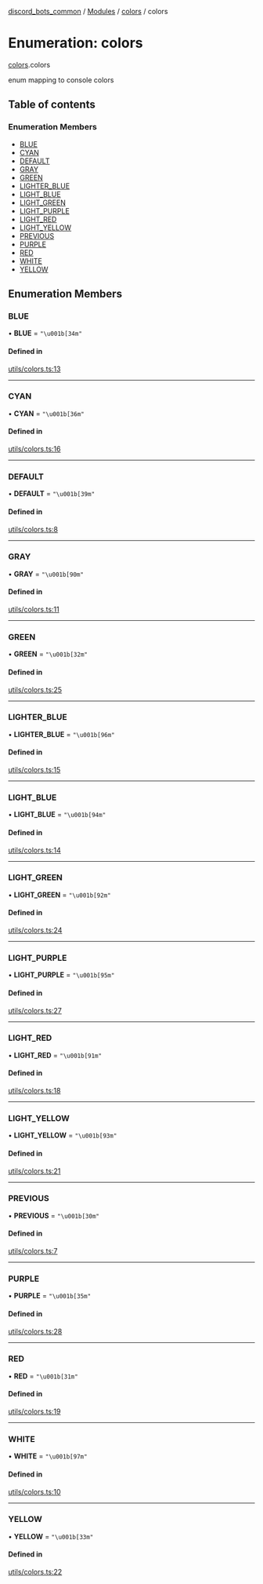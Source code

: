 [discord_bots_common](../README.md) / [Modules](../modules.md) / [colors](../modules/colors.md) / colors

# Enumeration: colors

[colors](../modules/colors.md).colors

enum mapping to console colors

## Table of contents

### Enumeration Members

- [BLUE](colors.colors.md#blue)
- [CYAN](colors.colors.md#cyan)
- [DEFAULT](colors.colors.md#default)
- [GRAY](colors.colors.md#gray)
- [GREEN](colors.colors.md#green)
- [LIGHTER\_BLUE](colors.colors.md#lighter_blue)
- [LIGHT\_BLUE](colors.colors.md#light_blue)
- [LIGHT\_GREEN](colors.colors.md#light_green)
- [LIGHT\_PURPLE](colors.colors.md#light_purple)
- [LIGHT\_RED](colors.colors.md#light_red)
- [LIGHT\_YELLOW](colors.colors.md#light_yellow)
- [PREVIOUS](colors.colors.md#previous)
- [PURPLE](colors.colors.md#purple)
- [RED](colors.colors.md#red)
- [WHITE](colors.colors.md#white)
- [YELLOW](colors.colors.md#yellow)

## Enumeration Members

### BLUE

• **BLUE** = ``"\u001b[34m"``

#### Defined in

[utils/colors.ts:13](https://github.com/dgudim/Discord-bots-common/blob/286d453/src/utils/colors.ts#L13)

___

### CYAN

• **CYAN** = ``"\u001b[36m"``

#### Defined in

[utils/colors.ts:16](https://github.com/dgudim/Discord-bots-common/blob/286d453/src/utils/colors.ts#L16)

___

### DEFAULT

• **DEFAULT** = ``"\u001b[39m"``

#### Defined in

[utils/colors.ts:8](https://github.com/dgudim/Discord-bots-common/blob/286d453/src/utils/colors.ts#L8)

___

### GRAY

• **GRAY** = ``"\u001b[90m"``

#### Defined in

[utils/colors.ts:11](https://github.com/dgudim/Discord-bots-common/blob/286d453/src/utils/colors.ts#L11)

___

### GREEN

• **GREEN** = ``"\u001b[32m"``

#### Defined in

[utils/colors.ts:25](https://github.com/dgudim/Discord-bots-common/blob/286d453/src/utils/colors.ts#L25)

___

### LIGHTER\_BLUE

• **LIGHTER\_BLUE** = ``"\u001b[96m"``

#### Defined in

[utils/colors.ts:15](https://github.com/dgudim/Discord-bots-common/blob/286d453/src/utils/colors.ts#L15)

___

### LIGHT\_BLUE

• **LIGHT\_BLUE** = ``"\u001b[94m"``

#### Defined in

[utils/colors.ts:14](https://github.com/dgudim/Discord-bots-common/blob/286d453/src/utils/colors.ts#L14)

___

### LIGHT\_GREEN

• **LIGHT\_GREEN** = ``"\u001b[92m"``

#### Defined in

[utils/colors.ts:24](https://github.com/dgudim/Discord-bots-common/blob/286d453/src/utils/colors.ts#L24)

___

### LIGHT\_PURPLE

• **LIGHT\_PURPLE** = ``"\u001b[95m"``

#### Defined in

[utils/colors.ts:27](https://github.com/dgudim/Discord-bots-common/blob/286d453/src/utils/colors.ts#L27)

___

### LIGHT\_RED

• **LIGHT\_RED** = ``"\u001b[91m"``

#### Defined in

[utils/colors.ts:18](https://github.com/dgudim/Discord-bots-common/blob/286d453/src/utils/colors.ts#L18)

___

### LIGHT\_YELLOW

• **LIGHT\_YELLOW** = ``"\u001b[93m"``

#### Defined in

[utils/colors.ts:21](https://github.com/dgudim/Discord-bots-common/blob/286d453/src/utils/colors.ts#L21)

___

### PREVIOUS

• **PREVIOUS** = ``"\u001b[30m"``

#### Defined in

[utils/colors.ts:7](https://github.com/dgudim/Discord-bots-common/blob/286d453/src/utils/colors.ts#L7)

___

### PURPLE

• **PURPLE** = ``"\u001b[35m"``

#### Defined in

[utils/colors.ts:28](https://github.com/dgudim/Discord-bots-common/blob/286d453/src/utils/colors.ts#L28)

___

### RED

• **RED** = ``"\u001b[31m"``

#### Defined in

[utils/colors.ts:19](https://github.com/dgudim/Discord-bots-common/blob/286d453/src/utils/colors.ts#L19)

___

### WHITE

• **WHITE** = ``"\u001b[97m"``

#### Defined in

[utils/colors.ts:10](https://github.com/dgudim/Discord-bots-common/blob/286d453/src/utils/colors.ts#L10)

___

### YELLOW

• **YELLOW** = ``"\u001b[33m"``

#### Defined in

[utils/colors.ts:22](https://github.com/dgudim/Discord-bots-common/blob/286d453/src/utils/colors.ts#L22)
